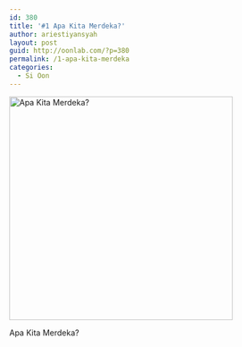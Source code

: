 ```yaml
---
id: 380
title: '#1 Apa Kita Merdeka?'
author: ariestiyansyah
layout: post
guid: http://oonlab.com/?p=380
permalink: /1-apa-kita-merdeka
categories:
  - Si Oon
---
```

<div id="attachment_381" style="width: 726px" class="wp-caption aligncenter">
  <a href="http://oonlab.com/wp-content/uploads/2014/08/merdeka.png"><img class="size-full wp-image-381" src="http://oonlab.com/wp-content/uploads/2014/08/merdeka.png" alt="Apa Kita Merdeka?" width="400"/></a>
  
  <p class="wp-caption-text">
    Apa Kita Merdeka?
  </p>
</div>